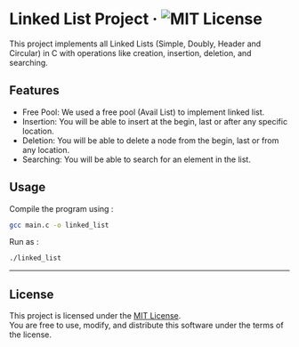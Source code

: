 # Linked List Project · ![MIT License](https://img.shields.io/badge/License-MIT-blue)
This project implements all Linked Lists (Simple, Doubly, Header and Circular)
in C with operations like creation, insertion, deletion, and searching.

## Features
- Free Pool: We used a free pool (Avail List) to implement linked list.
- Insertion: You will be able to insert at the begin, last or after any specific location.
- Deletion: You will be able to delete a node from the begin, last or from any location.
- Searching: You will be able to search for an element in the list.

## Usage
Compile the program using :
```bash
gcc main.c -o linked_list
```
Run as :
```bash
./linked_list
```
---
## License
This project is licensed under the [MIT License](LICENSE).  
You are free to use, modify, and distribute this software under the terms of the license.